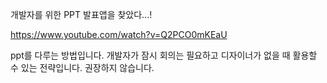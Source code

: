 개발자를 위한 PPT 발표앱을 찾았다...!

https://www.youtube.com/watch?v=Q2PCO0mKEaU

ppt를 다루는 방법입니다. 개발자가 잠시 회의는 필요하고 디자이너가 없을 때 활용할 수 있는 전략입니다. 권장하지 않습니다.
